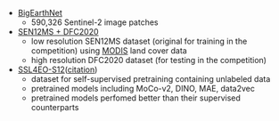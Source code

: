 - [BigEarthNet](https://bigearth.net/)
    - 590,326 Sentinel-2 image patches
- [SEN12MS + DFC2020](https://ieee-dataport.org/competitions/2020-ieee-grss-data-fusion-contest#files)
    - low resolution SEN12MS dataset (original for training in the competition) using [MODIS](https://lpdaac.usgs.gov/products/mcd12q1v061/) land cover data
    - high resolution DFC2020 dataset (for testing in the competition)
- [SSL4EO-S12](https://paperswithcode.com/paper/ssl4eo-s12-a-large-scale-multi-modal-multi)([citation](notes/forest_segmentation/bibliography.md#ssl4eo-s12-a-large-scale-multi-modal-multi-temporal-dataset-for-self-supervised-learning-in-earth-observation))
    - dataset for self-supervised pretraining containing unlabeled data
    - pretrained models including MoCo-v2, DINO, MAE, data2vec
    - pretrained models perfomed better than their supervised counterparts